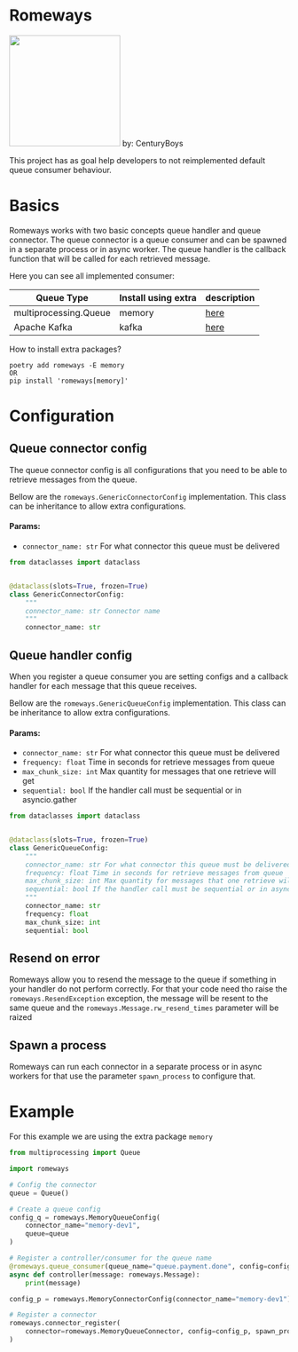 # Romeways

<img src="./docs/images/banner.png" width="200"/>
by: CenturyBoys

This project has as goal help developers to not reimplemented default queue consumer behaviour.

# Basics

Romeways works with two basic concepts queue handler and queue connector. The queue connector is a queue consumer and can be spawned in a separate process or in async worker. The queue handler is the callback function that will be called for each retrieved message.

Here you can see all implemented consumer:

| Queue Type            | Install using extra | description                                    |
|-----------------------|---------------------|------------------------------------------------|
| multiprocessing.Queue | memory              | [here](romeways_extras/memory_queue/README.md) |
| Apache Kafka          | kafka               | [here](romeways_extras/kafka_queue/README.md)  |

How to install extra packages?

```shell
poetry add romeways -E memory
OR
pip install 'romeways[memory]'
```

# Configuration

## Queue connector config

The queue connector config is all configurations that you need to be able to retrieve messages from the queue.

Bellow are the `romeways.GenericConnectorConfig` implementation. This class can be inheritance to allow extra configurations.

#### Params:

- `connector_name: str` For what connector this queue must be delivered

```python
from dataclasses import dataclass


@dataclass(slots=True, frozen=True)
class GenericConnectorConfig:
    """
    connector_name: str Connector name
    """
    connector_name: str

```

## Queue handler config

When you register a queue consumer you are setting configs and a callback handler for each message that this queue receives.

Bellow are the `romeways.GenericQueueConfig` implementation. This class can be inheritance to allow extra configurations.

#### Params:

- `connector_name: str` For what connector this queue must be delivered
- `frequency: float` Time in seconds for retrieve messages from queue
- `max_chunk_size: int` Max quantity for messages that one retrieve will get
- `sequential: bool` If the handler call must be sequential or in asyncio.gather

```python
from dataclasses import dataclass


@dataclass(slots=True, frozen=True)
class GenericQueueConfig:
    """
    connector_name: str For what connector this queue must be delivered
    frequency: float Time in seconds for retrieve messages from queue
    max_chunk_size: int Max quantity for messages that one retrieve will get
    sequential: bool If the handler call must be sequential or in asyncio.gather
    """
    connector_name: str
    frequency: float
    max_chunk_size: int
    sequential: bool

```

## Resend on error

Romeways allow you to resend the message to the queue if something in your handler do not perform correctly. For that your code need tho raise the `romeways.ResendException` exception, the message will be resent to the same queue and the `romeways.Message.rw_resend_times` parameter will be raized


## Spawn a process

Romeways can run each connector in a separate process or in async workers for that use the parameter `spawn_process` to configure that.

# Example

For this example we are using the extra package `memory`

```python
from multiprocessing import Queue

import romeways

# Config the connector
queue = Queue()

# Create a queue config
config_q = romeways.MemoryQueueConfig(
    connector_name="memory-dev1", 
    queue=queue
)

# Register a controller/consumer for the queue name
@romeways.queue_consumer(queue_name="queue.payment.done", config=config_q)
async def controller(message: romeways.Message):
    print(message)

config_p = romeways.MemoryConnectorConfig(connector_name="memory-dev1")

# Register a connector
romeways.connector_register(
    connector=romeways.MemoryQueueConnector, config=config_p, spawn_process=True
)

```